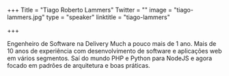 +++
Title = "Tiago Roberto Lammers"
Twitter = ""
image = "tiago-lammers.jpg"
type = "speaker"
linktitle = "tiago-lammers"

+++

Engenheiro de Software na Delivery Much a pouco mais de 1 ano. Mais de 10 anos de experiência com desenvolvimento de software e aplicações web em vários segmentos. Saí do mundo PHP e Python para NodeJS e agora focado em padrões de arquitetura e boas práticas.
